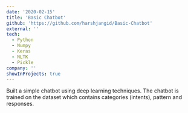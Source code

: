 ```yaml
---
date: '2020-02-15'
title: 'Basic Chatbot'
github: 'https://github.com/harshjangid/Basic-Chatbot'
external: ''
tech:
  - Python
  - Numpy
  - Keras
  - NLTK
  - Pickle
company: ''
showInProjects: true
---
```


Built a simple chatbot using deep learning techniques. The chatbot is trained on the dataset which contains categories (intents), pattern and responses.
